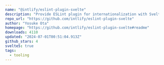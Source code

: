 ```yaml
---
name: "@intlify/eslint-plugin-svelte"
description: "Provide ESLint plugin for internationalization with Svelte."
repo_url: "https://github.com/intlify/eslint-plugin-svelte"
author: "Yosuke Ota"
homepage: "https://github.com/intlify/eslint-plugin-svelte#readme"
downloads: 4110
updated: "2024-07-01T00:51:04.913Z"
github_stars: 4
svelte5: true
tags: 
  - tooling
---
```

